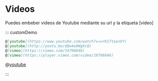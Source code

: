 <!-- markdownlint-disable MD031-->

# Videos

Puedes embeber videos de Youtube mediante su url y la etiqueta [video]

::: customDemo

```markdown
@[youtube](https://www.youtube.com/watch?v=vrK17taonVY)
@[youtube](http://youtu.be/dQw4w9WgXcQ)
@[vimeo](https://vimeo.com/19706846)
@[vimeo](https://player.vimeo.com/video/19706846)
```

@[youtube](https://www.youtube.com/watch?v=vrK17taonVY)

:::
